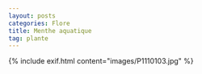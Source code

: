 ```yaml
---
layout: posts
categories: Flore
title: Menthe aquatique
tag: plante 
---
```

{% include exif.html content="images/P1110103.jpg" %}